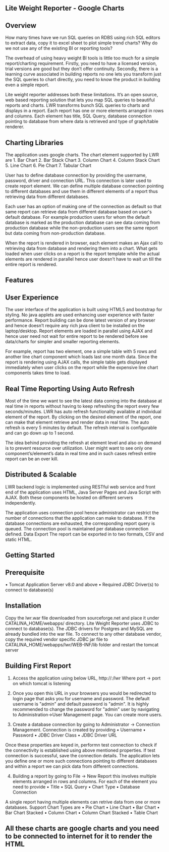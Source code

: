 Lite Weight Reporter - Google Charts
------------------------------------

Overview
--------

How many times have we run SQL queries on RDBS using rich SQL editors to extract data, copy it to excel sheet to plot simple trend charts? Why do we not use any of the existing BI or reporting tools?

The overhead of using heavy weight BI tools is little too much for a simple report/charting requirement. Firstly, you need to have a licensed version, trial versions are good but they don’t offer continuity. Secondly, there is a learning curve associated in building reports no one lets you transform just the SQL queries to chart directly, you need to know the product in building even a simple report.

Lite weight reporter addresses both these limitations. It’s an open source, web based reporting solution that lets you map SQL queries to beautiful reports and charts. LWR transforms bunch SQL queries to charts and displays in a report. Each report has one or more elements arranged in rows and columns. Each element has title, SQL Query, database connection pointing to database from where data is retrieved and type of graph/table renderer.

Charting Libraries
-------------------
The application uses google charts. The chart element supported by LWR are
	1.	Bar Chart
	2.	Bar Stack Chart
	3.	Column Chart
	4.	Column Stack Chart
	5.	Line Chart
	6.	Pie Chart
	7.	Tabular Chart

User has to define database connection by providing the username, password, driver and connection URL. This connection is later used to create report element. We can define multiple database connection pointing to different databases and use them in different elements of a report thus retrieving data from different databases. 

Each user has an option of making one of the connection as default so that same report can retrieve data from different database based on user's default database. For example production users for whom the default database is marked as the production database can see data coming from production database while the non-production users see the same report but data coming from non-production database.

When the report is rendered in browser, each element makes an Ajax call to retrieving data from database and rendering them into a chart. What gets loaded when user clicks on a report is the report template while the actual elements are rendered in parallel hence user doesn’t have to wait un till the entire report is rendered.

Features
--------

User Experience
---------------
The user interface of the application is built using HTML5 and bootstrap for styling. No java applets are used enhancing user experience with faster performance. Report building can be done latest version of any browser and hence doesn’t require any rich java client to be installed on the laptop/desktop. Report elements are loaded in parallel using AJAX and hence user need not wait for entire report to be rendered before see data/charts for simpler and smaller reporting elements. 

For example, report has two element, one a simple table with 5 rows and another line chart component which loads last one month data. Since the report is rendering using AJAX calls, the simple table gets displayed immediately when user clicks on the report while the expensive line chart components takes time to load.

Real Time Reporting Using Auto Refresh
--------------------------------------
Most of the time we want to see the latest data coming into the database at real time in reports without having to keep refreshing the report every few seconds/minutes. LWR has auto refresh functionality available at individual element of the report. By clicking on the desired element of the report, one can make that element retrieve and render data in real time. The auto refresh is every 5 minutes by default. The refresh interval is configurable and can go down up to 1 second.

The idea behind providing the refresh at element level and also on demand is to prevent resource over utilization. User might want to see only one component’s/element’s data in real time and in such cases refresh entire report can be an over kill.

Distributed & Scalable
----------------------
LWR backend logic is implemented using RESTful web service and front end of the application uses HTML, Java Server Pages and Java Script with AJAX.  Both these components be hosted on different servers independently.

The application uses connection pool hence administrator can restrict the number of connections that the application can make to database. If the database connections are exhausted, the corresponding report query is queued. The connection pool is maintained per database connection defined.
Data Export The report can be exported in to two formats, CSV and static HTML. 

Getting Started
---------------

Prerequisite
------------
•	Tomcat Application Server v8.0 and above
•	Required JDBC Driver(s) to connect to database(s)

Installation
------------
Copy the lwr.war file downloaded from sourceforge.net and place it under CATALINA_HOME/webapps/ directory. Lite Weight Reporter uses JDBC to connect to database(s). The JDBC drivers for Postgres and MySQL are already bundled into the war file. To connect to any other database vendor, copy the required vendor specific JDBC jar file to CATALINA_HOME/webapps/lwr/WEB-INF/lib folder and restart the tomcat server

Building First Report
----------------------

1.	Access the application using below URL, 
		http://<hostname>:<port>/lwr 
	Where port -> port on which tomcat is listening

2.	Once you open this URL in your browsers you would be redirected to login page that asks you for username and password. The default username is "admin" and default password is "admin". It is highly recommended to change the password for "admin" user by navigating to Administration->User Management page. You can create more users.

3.	Create a database connection by going to Administrator -> Connection Management. Connection is created by providing
	•	Username
	•	Password
	•	JDBC Driver Class
	•	JDBC Driver URL

Once these properties are keyed in, performn test connection to check if the connectivity is established using above mentioned properties. If test connection is successful, save the connection details.
The application lets you define one or more such connections pointing to different databases and within a report we can pick data from different connections.

4.	Building a report by going to File -> New Report this involves multiple elements arranged in rows and columns. For each of the element you need to provide
	•	Title
	•	SQL Query
	•	Chart Type
	•	Database Connection

A single report having multiple elements can retrive data from one or more databases. Support Chart Types are
	•	Pie Chart
	•	Line Chart
	•	Bar Chart
	•	Bar Chart Stacked
	•	Column Chart
	•	Column Chart Stacked
	•	Table Chart

All these charts are google charts and you need to be connected to internet for it to render the HTML
-


